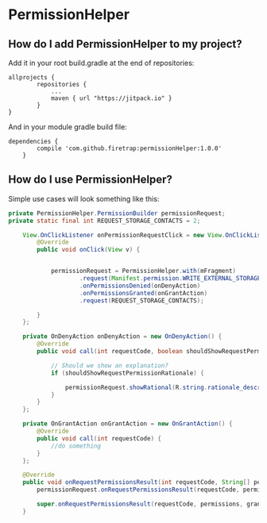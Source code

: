 PermissionHelper
=====
How do I add PermissionHelper to my project?
------------------- 
Add it in your root build.gradle at the end of repositories:
```
allprojects {
		repositories {
			...
			maven { url "https://jitpack.io" }
		}
}
```
And in your module gradle build file:
```
dependencies {
		compile 'com.github.firetrap:permissionHelper:1.0.0'
	}
```
How do I use PermissionHelper?
-------------------

Simple use cases will look something like this:

```java
private PermissionHelper.PermissionBuilder permissionRequest;
private static final int REQUEST_STORAGE_CONTACTS = 2;

	View.OnClickListener onPermissionRequestClick = new View.OnClickListener() {
		@Override
		public void onClick(View v) {


			permissionRequest = PermissionHelper.with(mFragment)
					.request(Manifest.permission.WRITE_EXTERNAL_STORAGE, Manifest.permission.WRITE_CONTACTS)
					.onPermissionsDenied(onDenyAction)
					.onPermissionsGranted(onGrantAction)
					.request(REQUEST_STORAGE_CONTACTS);

		}
	};

	private OnDenyAction onDenyAction = new OnDenyAction() {
		@Override
		public void call(int requestCode, boolean shouldShowRequestPermissionRationale) {

			// Should we show an explanation?
			if (shouldShowRequestPermissionRationale) {

				permissionRequest.showRational(R.string.rationale_description, R.style.DialogTheme);
			}
		}
	};

	private OnGrantAction onGrantAction = new OnGrantAction() {
		@Override
		public void call(int requestCode) {
			//do something
		}
	};

	@Override
	public void onRequestPermissionsResult(int requestCode, String[] permissions, int[] grantResults) {
		permissionRequest.onRequestPermissionsResult(requestCode, permissions, grantResults);

		super.onRequestPermissionsResult(requestCode, permissions, grantResults);
	}

```
